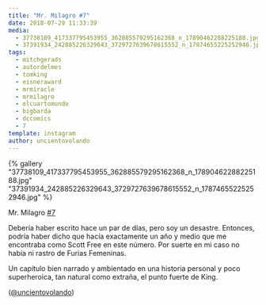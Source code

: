 ```yaml
---
title: "Mr. Milagro #7"
date: 2018-07-29 11:33:39
media: 
  - 37738109_417337795453955_362885579295162368_n_17890462288225188.jpg
  - 37391934_242885226329643_3729727639678615552_n_17874655225252946.jpg
tags: 
  - mitchgerads
  - autordelmes
  - tomking
  - eisneraward
  - mrmiracle
  - mrmilagro
  - elcuartomundo
  - bigbarda
  - dccomics
  - 7
template: instagram
author: uncientovolando
---
```


{% gallery "37738109_417337795453955_362885579295162368_n_17890462288225188.jpg" "37391934_242885226329643_3729727639678615552_n_17874655225252946.jpg" %}

Mr. Milagro [#7](/tags/7)

Debería haber escrito hace un par de días, pero soy un desastre. Entonces, podría haber dicho que hacía exactamente un año y medio que me encontraba como Scott Free en este número. Por suerte en mi caso no había ni rastro de Furias Femeninas.

Un capítulo bien narrado y ambientado en una historia personal y poco superheroica, tan natural como extraña, el punto fuerte de King.

([@uncientovolando](https://instagram.com/uncientovolando))
